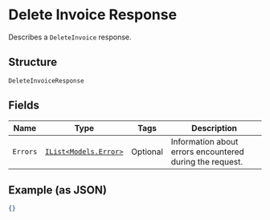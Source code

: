 
# Delete Invoice Response

Describes a `DeleteInvoice` response.

## Structure

`DeleteInvoiceResponse`

## Fields

| Name | Type | Tags | Description |
|  --- | --- | --- | --- |
| `Errors` | [`IList<Models.Error>`](../../doc/models/error.md) | Optional | Information about errors encountered during the request. |

## Example (as JSON)

```json
{}
```

